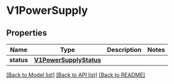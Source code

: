 # V1PowerSupply

## Properties
Name | Type | Description | Notes
------------ | ------------- | ------------- | -------------
**status** | [**V1PowerSupplyStatus**](V1PowerSupplyStatus.md) |  | 

[[Back to Model list]](../README.md#documentation-for-models) [[Back to API list]](../README.md#documentation-for-api-endpoints) [[Back to README]](../README.md)



